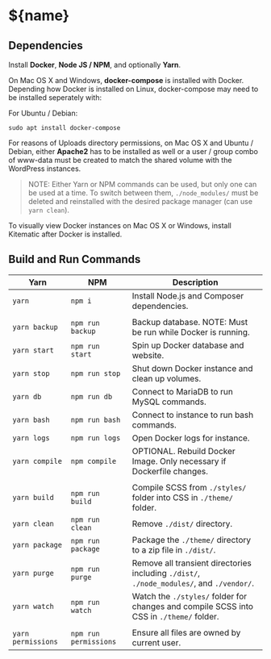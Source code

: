 # ${name}

## Dependencies

Install **Docker**, **Node JS / NPM**, and optionally **Yarn**.

On Mac OS X and Windows, **docker-compose** is installed with Docker. Depending how Docker is installed on Linux, docker-compose may need to be installed seperately with:

For Ubuntu / Debian:

    sudo apt install docker-compose

For reasons of Uploads directory permissions, on Mac OS X and Ubuntu / Debian, either **Apache2** has to be installed as well or a user / group combo of www-data must be created to match the shared volume with the WordPress instances.

> NOTE: Either Yarn or NPM commands can be used, but only one can be used at a time. To switch between them, `./node_modules/` must be deleted and reinstalled with the desired package manager (can use `yarn clean`).

To visually view Docker instances on Mac OS X or Windows, install Kitematic after Docker is installed.

## Build and Run Commands

| Yarn | NPM | Description |
| ---- | --- | ----- |
| `yarn` | `npm i` | Install Node.js and Composer dependencies. |
| | | |
| `yarn backup` | `npm run backup` | Backup database. NOTE: Must be run while Docker is running. |
| `yarn start` | `npm run start` | Spin up Docker database and website. |
| `yarn stop` | `npm run stop` | Shut down Docker instance and clean up volumes. |
| `yarn db` | `npm run db` | Connect to MariaDB to run MySQL commands. |
| `yarn bash` | `npm run bash` | Connect to instance to run bash commands. |
| `yarn logs` | `npm run logs` | Open Docker logs for instance. |
| `yarn compile` | `npm compile` | OPTIONAL. Rebuild Docker Image. Only necessary if Dockerfile changes. |
| | | |
| `yarn build` | `npm run build` | Compile SCSS from `./styles/` folder into CSS in `./theme/` folder. |
| `yarn clean` | `npm run clean` | Remove `./dist/` directory. |
| `yarn package` | `npm run package` | Package the `./theme/` directory to a zip file in `./dist/`. |
| `yarn purge` | `npm run purge` | Remove all transient directories including `./dist/`, `./node_modules/`, and `./vendor/`. |
| `yarn watch` | `npm run watch` | Watch the `./styles/` folder for changes and compile SCSS into CSS in `./theme/` folder. |
| | | |
| `yarn permissions` | `npm run permissions` | Ensure all files are owned by current user. |